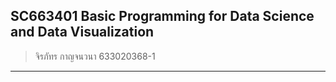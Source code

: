 ## SC663401 Basic Programming for Data Science and Data Visualization
>จิรภัทร กาญจนวนา 633020368-1
----------------------------------

